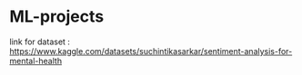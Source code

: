 # ML-projects

link for dataset : https://www.kaggle.com/datasets/suchintikasarkar/sentiment-analysis-for-mental-health
